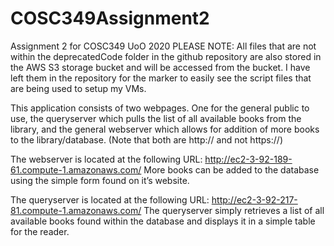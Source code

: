 # COSC349Assignment2
Assignment 2 for COSC349 UoO 2020
PLEASE NOTE: All files that are not within the deprecatedCode folder in the github repository are also stored in the AWS S3 storage bucket and will be accessed from the bucket. I have left them in the repository for the marker to easily see the script files that are being used to setup my VMs.  

This application consists of two webpages. One for the general public to use, the queryserver which pulls the list of all available books from the library, and the general webserver which allows for addition of more books to the library/database. (Note that both are http:// and not https://)

The webserver is located at the following URL: http://ec2-3-92-189-61.compute-1.amazonaws.com/ 
More books can be added to the database using the simple form found on it’s website.

The queryserver is located at the following URL: http://ec2-3-92-217-81.compute-1.amazonaws.com/
The queryserver simply retrieves a list of all available books found within the database and displays it in a simple table for the reader.
